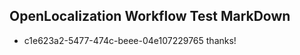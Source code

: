 ## OpenLocalization Workflow Test MarkDown
* c1e623a2-5477-474c-beee-04e107229765 thanks!

<!--HONumber=Aug16_HO1-->


